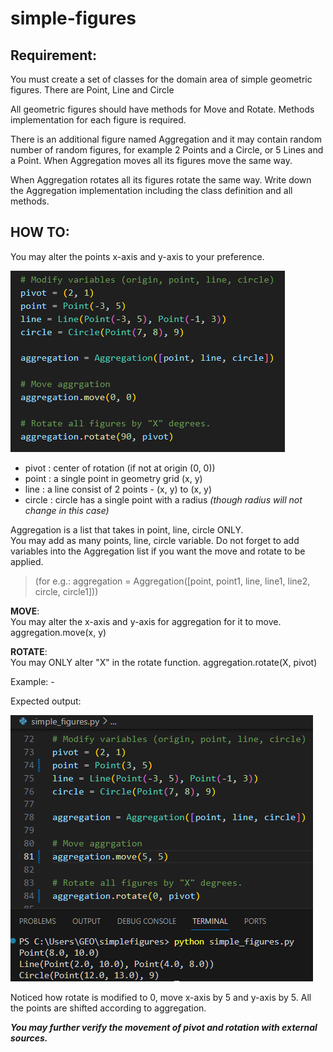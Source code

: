 # simple-figures  

## Requirement:  
You must create a set of classes for the domain area of simple geometric figures. There are Point, Line and Circle  

All geometric figures should have methods for Move and Rotate. Methods implementation for each figure is required.  

There is an additional figure named Aggregation and it may contain random number of random figures, for example 2 Points and a Circle, or 5 Lines and a Point. When Aggregation moves all its figures move the same way.  

When Aggregation rotates all its figures rotate the same way. Write down the Aggregation implementation including the class 
definition and all methods.  

## HOW TO:  

You may alter the points x-axis and y-axis to your preference.  

![Alt text](image.png)  

- pivot : center of rotation (if not at origin (0, 0))  
- point : a single point in geometry grid (x, y)  
- line : a line consist of 2 points - (x, y) to (x, y)  
- circle : circle has a single point with a radius _(though radius will not change in this case)_  


Aggregation is a list that takes in point, line, circle ONLY.  
You may add as many points, line, circle variable. Do not forget to add variables into the Aggregation list if you want the move and rotate to be applied.
> (for e.g.: aggregation = Aggregation([point, point1, line, line1, line2, circle, circle1]))  
  

**MOVE**:  
You may alter the x-axis and y-axis for aggregation for it to move.
aggregation.move(x, y)  
  
**ROTATE**:  
You may ONLY alter "X" in the rotate function.
aggregation.rotate(X, pivot)  
  
Example: -  
    
Expected output:  
  
![Alt text](image-1.png)
  
Noticed how rotate is modified to 0, move x-axis by 5 and y-axis by 5. All the points are shifted according to aggregation.

**_You may further verify the movement of pivot and rotation with external sources._**